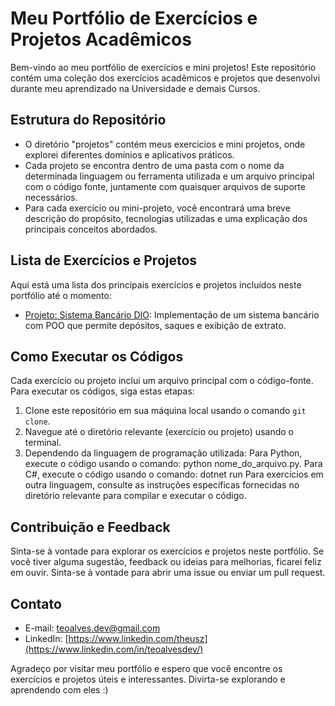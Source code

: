 # Meu Portfólio de Exercícios e Projetos Acadêmicos

Bem-vindo ao meu portfólio de exercícios e mini projetos! Este repositório contém uma coleção dos exercícios acadêmicos e projetos que desenvolvi durante meu aprendizado na Universidade e demais Cursos.

## Estrutura do Repositório

- O diretório "projetos" contém meus exercicios e mini projetos, onde explorei diferentes domínios e aplicativos práticos.
- Cada projeto se encontra dentro de uma pasta com o nome da determinada linguagem ou ferramenta utilizada e um arquivo principal com o código fonte, juntamente com quaisquer arquivos de suporte necessários.
- Para cada exercício ou mini-projeto, você encontrará uma breve descrição do propósito, tecnologias utilizadas e uma explicação dos principais conceitos abordados.

## Lista de Exercícios e Projetos

Aqui está uma lista dos principais exercícios e projetos incluídos neste portfólio até o momento:

- [Projeto: Sistema Bancário DIO](projetos/python/sistema_bancario/banco.py): Implementação de um sistema bancário com POO que permite depósitos, saques e exibição de extrato.

## Como Executar os Códigos

Cada exercício ou projeto inclui um arquivo principal com o código-fonte. Para executar os códigos, siga estas etapas:

1. Clone este repositório em sua máquina local usando o comando `git clone`.
2. Navegue até o diretório relevante (exercício ou projeto) usando o terminal.
3. Dependendo da linguagem de programação utilizada:
  Para Python, execute o código usando o comando: python nome_do_arquivo.py.
  Para C#, execute o código usando o comando: dotnet run
  Para exercícios em outra linguagem, consulte as instruções específicas fornecidas no diretório relevante para compilar e executar o código.

## Contribuição e Feedback

Sinta-se à vontade para explorar os exercícios e projetos neste portfólio. Se você tiver alguma sugestão, feedback ou ideias para melhorias, ficarei feliz em ouvir. Sinta-se à vontade para abrir uma issue ou enviar um pull request.

## Contato

- E-mail: teoalves.dev@gmail.com
- LinkedIn: [https://www.linkedin.com/theusz](https://www.linkedin.com/in/teoalvesdev/)

Agradeço por visitar meu portfólio e espero que você encontre os exercícios e projetos úteis e interessantes. Divirta-se explorando e aprendendo com eles :)
